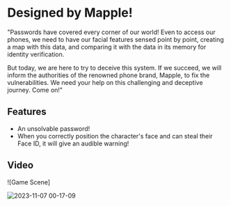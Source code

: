 
# Designed by Mapple!

"Passwords have covered every corner of our world!
Even to access our phones, we need to have our facial features sensed point by point, creating a map with this data, and comparing it with the data in its memory for identity verification.

But today, we are here to try to deceive this system. If we succeed, we will inform the authorities of the renowned phone brand, Mapple, to fix the vulnerabilities. We need your help on this challenging and deceptive journey.
Come on!"

## Features

- An unsolvable password!
- When you correctly position the character's face and can steal their Face ID, it will give an audible warning!

  
## Video

![Game Scene]

  ![2023-11-07 00-17-09](https://github.com/ufukzkan/FaceIdDetectionGame/assets/48159407/a4801299-b85c-41a9-a499-8d4496f8382b)
